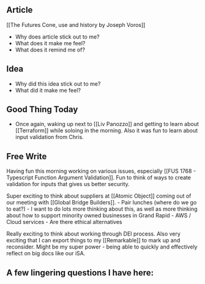 ## Article
[[The Futures Cone, use and history by Joseph Voros]]
- Why does article stick out to me? 
- What does it make me feel? 
- What does it remind me of?

## Idea
- Why did this idea stick out to me? 
- What did it make me feel? 

## Good Thing Today
- Once again, waking up next to [[Liv Panozzo]] and getting to learn about [[Terraform]] while soloing in the morning. Also it was fun to learn about input validation from Chris. 
## Free Write
Having fun this morning working on various issues, especially [[FUS 1768 - Typescript Function Argument Validation]]. Fun to think of ways to create validation for inputs that gives us better security. 

Super exciting to think about suppliers at [[Atomic Object]] coming out of our meeting with [[Global Bridge Builders]]. 
	- Pair lunches (where do we go to eat?)
		- I want to do lots more thinking about this, as well as more thinking about how to support minority owned businesses in Grand Rapid
	- AWS / Cloud services
		- Are there ethical alternatives
		
		
Really exciting to think about working through DEI process. Also very exciting that I can export things to my [[Remarkable]] to mark up and reconsider. Might be my super power - being able to quickly and effectively reflect on big docs like our iSA. 

A few lingering questions I have here: 
- 